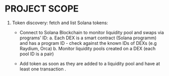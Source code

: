 # PROJECT SCOPE

1. Token discovery: fetch and list Solana tokens:
    * Connect to Solana Blockchain to monitor liquidity pool and swaps via programs' ID:
        a. Each DEX is a smart contract (Solana programm) and has a program ID - check against the known IDs of DEXs (e.g Raydium, Orca)
        b. Monitor liquidity pools created on a DEX (each pool ID is a pair)
        

        
    * Add token as soon as they are added to a liquidity pool and have at least one transaction .
    


